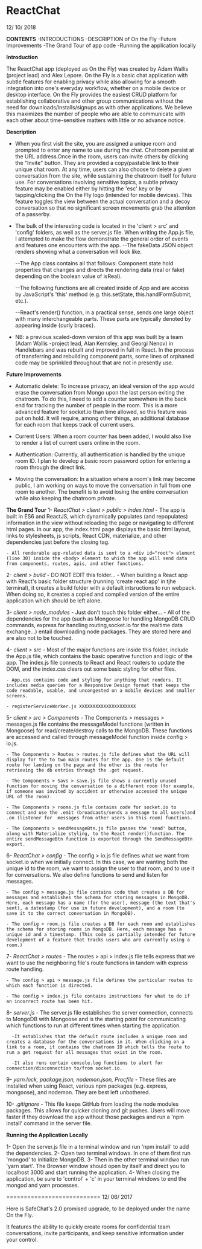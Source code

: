 # ReactChat

12/ 10/ 2018

**CONTENTS**
-INTRODUCTIONS
-DESCRIPTION of On the Fly
-Future Improvements
-The Grand Tour of app code
-Running the application locally

**Introduction**

The ReactChat app (deployed as On the Fly) was created by Adam Wallis (project lead) and Alex Lepore. On the Fly is a basic chat application with subtle features for enabling privacy while also allowing for a smooth integration into one's everyday workflow, whether on a mobile device or desktop interface. On the Fly provides the easiest CRUD platform for establishing collaborative and other group communications without the need for downloads/installs/signups as with other applications. We believe this maximizes the number of people who are able to communicate with each other about time-sensitive matters with little or no advance notice. 

**Description**
  - When you first visit the site, you are assigned a unique room and prompted to enter any name to use during the chat. Chatroom persist at the URL address.Once in the room, users can invite others by clicking the "Invite" button. They are provided a copy/pastable link to their unique chat room. At any time, users can also choose to delete a given conversation from the site, while sustaining the chatroom itself for future use. For conversations involving sensitive topics, a subtle privacy feature may be enabled either by hitting the 'esc' key or by tapping/clicking the On the Fly logo (intended for mobile devices). This feature toggles the view between the actual conversation and a decoy conversation so that no significant screen movements grab the attention of a passerby. 

  - The bulk of the interesting code is located in the 'client > src' and 'config' folders, as well as the server.js file. When writing the App.js file, I attempted to make the flow demonstrate the general order of events and features one encounters with the app. 
    --The fakeData JSON object renders showing what a conversation will look like. 

    --The App class contains all that follows: Component.state hold properties that changes and directs the rendering data (real or fake) depending on the boolean value of isReal).

    --The following functions are all created inside of App and are access by JavaScript's 'this' method (e.g. this.setState, this.handlFormSubmit, etc.). 

    --React's render() function, in a practical sense, sends one large object with many interchangeable parts. These parts are typically denoted by appearing inside {curly braces}. 

  - NB: a previous scaled-down version of this app was built by a team (Adam Wallis -project lead, Alan Kemsley, and Georgi Nenov) in Handlebars and was rebuilt and improved in full in React. In the process of transferring and rebuilding component parts, some lines of orphaned code may be sprinkled throughout that are not in presently use. 

**Future Improvements**
  - Automatic delete:  To increase privacy, an ideal version of the app would erase the conversation from Mongo upon the last person exiting the chatroom. To do this, I need to add a counter somewhere in the back end for tracking the number of people in the room. This is a more advanced feature for socket.io than time allowed, so this feature was put on hold. It will require, among other things, an additional database for each room that keeps track of current users. 

  - Current Users: When a room counter has been added, I would also like to render a list of current users online in the room. 

  - Authentication: Currently, all authentication is handled by the unique room ID. I plan to develop a basic room password option for entering a room through the direct link. 

  - Moving the conversation: In a situation where a room's link may become public, I am working on ways to move the conversation in full from one room to another. The benefit is to avoid losing the entire conversation while also keeping the chatroom private. 

**The Grand Tour** 
  1- *ReactChat > client > public > index.html*
    - The app is built in ES6 and ReactJS, which dynamically populates (and repopulates) information in the view without reloading the page or navigating to different html pages. In our app, the index.html page displays the basic html layout, links to stylesheets, js scripts, React CDN, materialize, and other  dependencies just before the closing </head> tag. 

    - All renderable app-related data is sent to a <div id="root"> element (line 30) inside the <body> element to which the app will send data from components, routes, apis, and other functions. 

  2- *client > build*
    - DO NOT EDIT this folder... 
    - When building a React app with React's basic folder structure (running 'create react app' in tjhe terminal), it creates a build folder with a default intsructions to run webpack. When doing so, it creates a copied and compiled version of the entire application which should be left alone. 

  3- *client > node_modules*
    - Just don't touch this folder either... 
    - All of the dependencies for the app (such as Mongoose for handling MongoDB CRUD commands, express for handling routing,socket.io for the realtime data exchange...) entail downloading node packages. They are stored here and are also not to be touched. 

  4- *client > src*
    - Most of the major functions are inside this folder, include the App.js file, which contains the basic operative function and logic of the app. The index.js file connects to React and React routers to update the DOM, and the index.css clears out some basic styling for other files. 
    
    - App.css contains code and styling for anything that renders. It includes media queries for a Responsive Design format that keeps the code readable, usable, and uncongested on a mobile devices and smaller screens.

    - registerServiceWorker.js XXXXXXXXXXXXXXXXXXXXX
   
  5- *client > src > Components*
    - The Components > messages > messages.js file contains the messageModel functions (written in Mongoose) for read/create/destroy calls to the MongoDB. These functions are accessed and called through messageModel function inside config > io.js. 

    - The Components > Routes > routes.js file defines what the URL will display for the to two main routes for the app. One is the default route for landing on the page and the other is the route for retrieving the db entries through the .get request. 

    - The Components > Savs > save.js file shows a currently unused function for moving the conversation to a different room (for example, if someone was invited by accident or otherwise accessed the unique URL of the room).

    - The Components > rooms.js file contains code for socket.io to connect and use the .emit (broadcasts/sends a message to all users)and .on (listener for  messages from other users in this room) functions.

    - The Components > sendMessageBtn.js file passes the 'send' button, along with Materialize styling, to the React render()function. The entire sendMessageBtn function is exported through the SendMessageBtn export. 

  6- *ReactChat > config* 
    - The config > io.js file defines what we want from socket.io when we initially connect. In this case, we are wanting both the unique id to the room, we want to assign the user to that room, and to use it for conversations. We also define functions to send and listen for messages. 

    - The config > message.js file contains code that creates a DB for messages and establishes the schema for storing messages in MongoDB. Here, each message has a name (for the user), message (the text that's sent), a datestamp (for use in future development), and a room (to save it to the correct conversation in MongoDB). 

    - The config > room.js file creates a DB for each room and establishes the schema for storing rooms in MongoDB. Here, each message has a unique id and a timestamp. (This code is partially intended for future development of a feature that tracks users who are currently using a room.)

  7- *ReactChat > routes*
    - The routes > api > index.js file tells express that we want to use the neighboring file's route functions in tandem with express route handling.

    - The config > api > message.js file defines the particular routes to which each function is directed. 

    - The config > index.js file contains instructions for what to do if an incorrect route has been hit. 

  8- *server.js*
    - The server.js file establishes the server connection, connects to MongoDB with Mongoose and is the starting point for communicating which functions to run at different times when starting the application. 

      -It establishes that the default route includes a unique room and creates a database for the conversations in it. When clicking on a link to a room, it contains the chatroom ID which tells the route to run a get request for all messages that exist in the room.
   
      -It also runs certain console.log functions to alert for connection/disconnection to/from socket.io.

  9- *yarn.lock, package.json, nodemon.json, Procfile*
    - These files are installed when using React, various npm packages (e.g. express, mongoose), and nodemon. They are best left unbothered. 

  10- *.gitignore* 
    - This file keeps GitHub from loading the node modules packages. This allows for quicker cloning and git pushes. Users will move faster if they download the app without those packages and run a 'npm install' command in the server file. 

**Running the Application Locally**

  1- Open the server.js file in a terminal window and run 'npm install' to add the dependencies.
  2- Open two terminal windows. In one of them first run 'mongod' to initialize MongoDB.
  3- Then in the other terminal windwo run 'yarn start'. The Browser window should open by itself and direct you to localhost 3000 and start running the application.
  4- When closing the application, be sure to 'control' + 'c' in your terminal windows to end the mongod and yarn processes. 

=========================== 
12/ 06/ 2017

Here is SafeChat's 2.0 promised upgrade, to be deployed under the name On the Fly. 

It features the ability to quickly create rooms for confidential team conversations, invite participants, and keep sensitive information under your control. 

